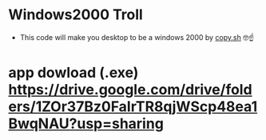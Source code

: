 # Windows2000 Troll
* This code will make you desktop to be a windows 2000 by [copy.sh](https://copy.sh/v86/?profile=windows2000) 🤓☝️
# app dowload (.exe) https://drive.google.com/drive/folders/1ZOr37Bz0FaIrTR8qjWScp48ea1BwqNAU?usp=sharing
